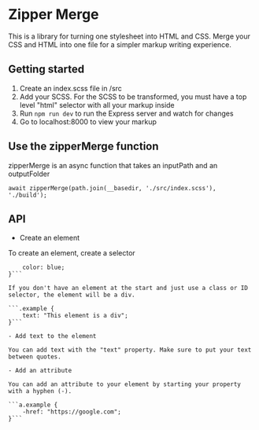 # Zipper Merge

This is a library for turning one stylesheet into HTML and CSS. Merge your CSS and HTML into one file for a simpler markup writing experience.

## Getting started

1. Create an index.scss file in /src
2. Add your SCSS. For the SCSS to be transformed, you must have a top level "html" selector with all your markup inside
3. Run ```npm run dev``` to run the Express server and watch for changes
4. Go to localhost:8000 to view your markup

## Use the zipperMerge function

zipperMerge is an async function that takes an inputPath and an outputFolder

```await zipperMerge(path.join(__basedir, './src/index.scss'), './build');```

## API

- Create an element

To create an element, create a selector

```h2 {
    color: blue;
}```

If you don't have an element at the start and just use a class or ID selector, the element will be a div.

```.example {
    text: "This element is a div";
}```

- Add text to the element

You can add text with the "text" property. Make sure to put your text between quotes.

- Add an attribute

You can add an attribute to your element by starting your property with a hyphen (-).

```a.example {
    -href: "https://google.com";
}```
